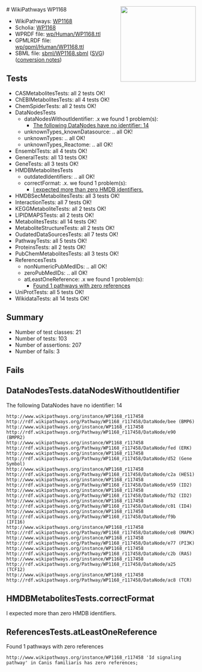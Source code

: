 <img style="float: right; width: 200px" src="../logo.png" />
# WikiPathways WP1168

* WikiPathways: [WP1168](https://identifiers.org/wikipathways:WP1168)
* Scholia: [WP1168](https://scholia.toolforge.org/wikipathways/WP1168)
* WPRDF file: [wp/Human/WP1168.ttl](../wp/Human/WP1168.ttl)
* GPMLRDF file: [wp/gpml/Human/WP1168.ttl](../wp/gpml/Human/WP1168.ttl)
* SBML file: [sbml/WP1168.sbml](../sbml/WP1168.sbml) ([SVG](../sbml/WP1168.svg)) ([conversion notes](../sbml/WP1168.txt))

## Tests
* CASMetabolitesTests: all 2 tests OK!
* ChEBIMetabolitesTests: all 4 tests OK!
* ChemSpiderTests: all 2 tests OK!
* DataNodesTests
    * dataNodesWithoutIdentifier: .x we found 1 problem(s):
        * [The following DataNodes have no identifier: 14](#8792c494)
    * unknownTypes_knownDatasource: .. all OK!
    * unknownTypes: .. all OK!
    * unknownTypes_Reactome: .. all OK!
* EnsemblTests: all 4 tests OK!
* GeneralTests: all 13 tests OK!
* GeneTests: all 3 tests OK!
* HMDBMetabolitesTests
    * outdatedIdentifiers: .. all OK!
    * correctFormat: .x. we found 1 problem(s):
        * [I expected more than zero HMDB identifiers.](#ad154c1e)
* HMDBSecMetabolitesTests: all 3 tests OK!
* InteractionTests: all 7 tests OK!
* KEGGMetaboliteTests: all 2 tests OK!
* LIPIDMAPSTests: all 2 tests OK!
* MetabolitesTests: all 14 tests OK!
* MetaboliteStructureTests: all 2 tests OK!
* OudatedDataSourcesTests: all 7 tests OK!
* PathwayTests: all 5 tests OK!
* ProteinsTests: all 2 tests OK!
* PubChemMetabolitesTests: all 3 tests OK!
* ReferencesTests
    * nonNumericPubMedIDs: .. all OK!
    * zeroPubMedIDs: .. all OK!
    * atLeastOneReference: .x we found 1 problem(s):
        * [Found 1 pathways with zero references](#35eb778e)
* UniProtTests: all 5 tests OK!
* WikidataTests: all 14 tests OK!


## Summary

* Number of test classes: 21
* Number of tests: 103
* Number of assertions: 207
* Number of fails: 3

## Fails

<a name="8792c494" />

## DataNodesTests.dataNodesWithoutIdentifier

The following DataNodes have no identifier: 14
```
http://www.wikipathways.org/instance/WP1168_r117458 http://rdf.wikipathways.org/Pathway/WP1168_r117458/DataNode/bee (BMP6)
http://www.wikipathways.org/instance/WP1168_r117458 http://rdf.wikipathways.org/Pathway/WP1168_r117458/DataNode/e90 (BMPR2)
http://www.wikipathways.org/instance/WP1168_r117458 http://rdf.wikipathways.org/Pathway/WP1168_r117458/DataNode/fed (ERK)
http://www.wikipathways.org/instance/WP1168_r117458 http://rdf.wikipathways.org/Pathway/WP1168_r117458/DataNode/d52 (Gene Symbol)
http://www.wikipathways.org/instance/WP1168_r117458 http://rdf.wikipathways.org/Pathway/WP1168_r117458/DataNode/c2a (HES1)
http://www.wikipathways.org/instance/WP1168_r117458 http://rdf.wikipathways.org/Pathway/WP1168_r117458/DataNode/e59 (ID2)
http://www.wikipathways.org/instance/WP1168_r117458 http://rdf.wikipathways.org/Pathway/WP1168_r117458/DataNode/fb2 (ID2)
http://www.wikipathways.org/instance/WP1168_r117458 http://rdf.wikipathways.org/Pathway/WP1168_r117458/DataNode/c01 (ID4)
http://www.wikipathways.org/instance/WP1168_r117458 http://rdf.wikipathways.org/Pathway/WP1168_r117458/DataNode/f9b (IFI16)
http://www.wikipathways.org/instance/WP1168_r117458 http://rdf.wikipathways.org/Pathway/WP1168_r117458/DataNode/ce8 (MAPK)
http://www.wikipathways.org/instance/WP1168_r117458 http://rdf.wikipathways.org/Pathway/WP1168_r117458/DataNode/e77 (PI3K)
http://www.wikipathways.org/instance/WP1168_r117458 http://rdf.wikipathways.org/Pathway/WP1168_r117458/DataNode/c2b (RAS)
http://www.wikipathways.org/instance/WP1168_r117458 http://rdf.wikipathways.org/Pathway/WP1168_r117458/DataNode/a25 (TCF12)
http://www.wikipathways.org/instance/WP1168_r117458 http://rdf.wikipathways.org/Pathway/WP1168_r117458/DataNode/ac8 (TCR)
```

<a name="ad154c1e" />

## HMDBMetabolitesTests.correctFormat

I expected more than zero HMDB identifiers.
<a name="35eb778e" />

## ReferencesTests.atLeastOneReference

Found 1 pathways with zero references
```
http://www.wikipathways.org/instance/WP1168_r117458 'Id signaling pathway' in Canis familiaris has zero references; 
```


